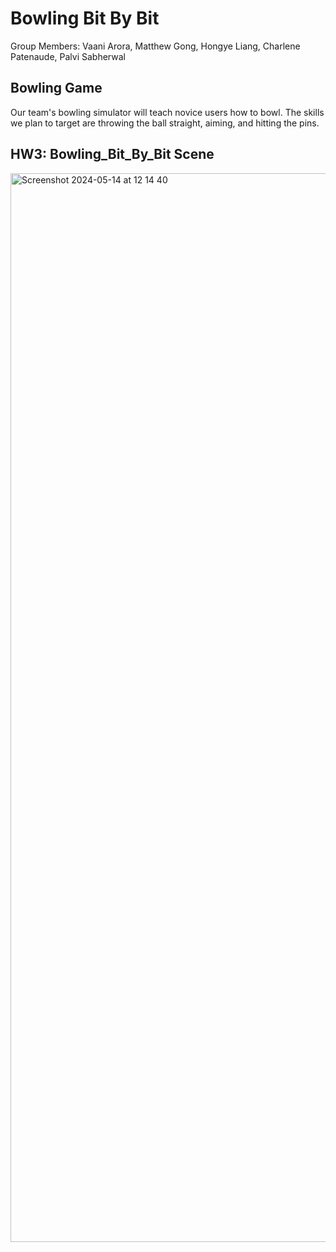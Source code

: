 # Bowling Bit By Bit

Group Members: Vaani Arora, Matthew Gong, Hongye Liang, Charlene Patenaude, Palvi Sabherwal

## Bowling Game
Our team's bowling simulator will teach novice users how to bowl. The skills we plan to target are throwing the ball straight, aiming, and hitting the pins.

## HW3: Bowling_Bit_By_Bit Scene
<img width="1710" alt="Screenshot 2024-05-14 at 12 14 40" src="https://github.com/vaaniarora/Bowling_Bit_By_Bit/assets/91294025/5d9bd7e1-8df2-4f7c-89f6-18ffb8c7d86c">
